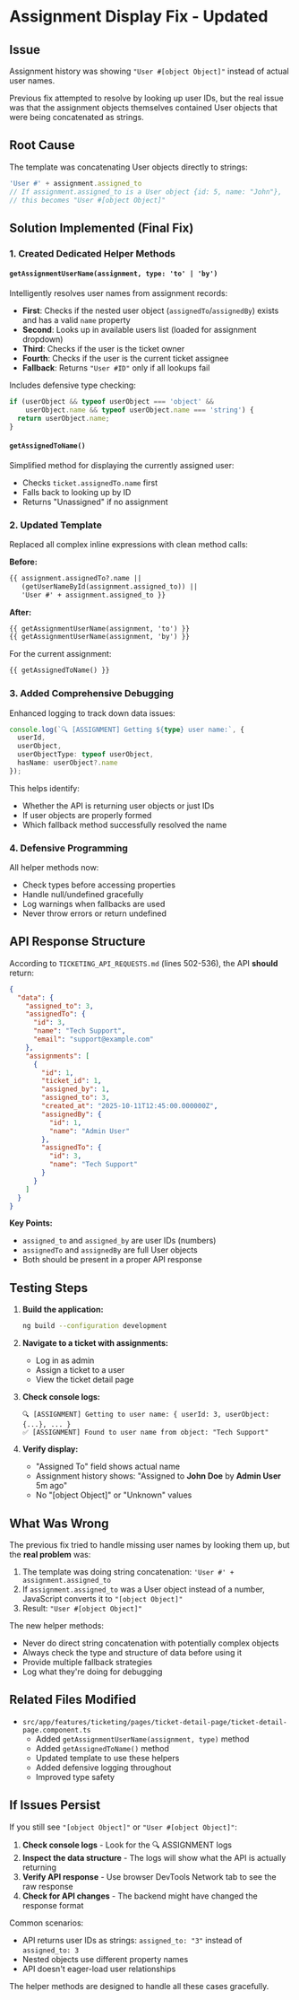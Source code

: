 # Assignment Display Fix - Updated

## Issue
Assignment history was showing `"User #[object Object]"` instead of actual user names.

Previous fix attempted to resolve by looking up user IDs, but the real issue was that the assignment objects themselves contained User objects that were being concatenated as strings.

## Root Cause
The template was concatenating User objects directly to strings:
```typescript
'User #' + assignment.assigned_to  
// If assignment.assigned_to is a User object {id: 5, name: "John"}, 
// this becomes "User #[object Object]"
```

## Solution Implemented (Final Fix)

### 1. Created Dedicated Helper Methods

#### `getAssignmentUserName(assignment, type: 'to' | 'by')`
Intelligently resolves user names from assignment records:
- **First**: Checks if the nested user object (`assignedTo`/`assignedBy`) exists and has a valid `name` property
- **Second**: Looks up in available users list (loaded for assignment dropdown)
- **Third**: Checks if the user is the ticket owner
- **Fourth**: Checks if the user is the current ticket assignee
- **Fallback**: Returns `"User #ID"` only if all lookups fail

Includes defensive type checking:
```typescript
if (userObject && typeof userObject === 'object' && 
    userObject.name && typeof userObject.name === 'string') {
  return userObject.name;
}
```

#### `getAssignedToName()`
Simplified method for displaying the currently assigned user:
- Checks `ticket.assignedTo.name` first
- Falls back to looking up by ID
- Returns "Unassigned" if no assignment

### 2. Updated Template
Replaced all complex inline expressions with clean method calls:

**Before:**
```html
{{ assignment.assignedTo?.name || 
   (getUserNameById(assignment.assigned_to)) || 
   'User #' + assignment.assigned_to }}
```

**After:**
```html
{{ getAssignmentUserName(assignment, 'to') }}
{{ getAssignmentUserName(assignment, 'by') }}
```

For the current assignment:
```html
{{ getAssignedToName() }}
```

### 3. Added Comprehensive Debugging
Enhanced logging to track down data issues:

```typescript
console.log(`🔍 [ASSIGNMENT] Getting ${type} user name:`, {
  userId,
  userObject,
  userObjectType: typeof userObject,
  hasName: userObject?.name
});
```

This helps identify:
- Whether the API is returning user objects or just IDs
- If user objects are properly formed
- Which fallback method successfully resolved the name

### 4. Defensive Programming
All helper methods now:
- Check types before accessing properties
- Handle null/undefined gracefully
- Log warnings when fallbacks are used
- Never throw errors or return undefined

## API Response Structure

According to `TICKETING_API_REQUESTS.md` (lines 502-536), the API **should** return:

```json
{
  "data": {
    "assigned_to": 3,
    "assignedTo": {
      "id": 3,
      "name": "Tech Support",
      "email": "support@example.com"
    },
    "assignments": [
      {
        "id": 1,
        "ticket_id": 1,
        "assigned_by": 1,
        "assigned_to": 3,
        "created_at": "2025-10-11T12:45:00.000000Z",
        "assignedBy": {
          "id": 1,
          "name": "Admin User"
        },
        "assignedTo": {
          "id": 3,
          "name": "Tech Support"
        }
      }
    ]
  }
}
```

**Key Points:**
- `assigned_to` and `assigned_by` are user IDs (numbers)
- `assignedTo` and `assignedBy` are full User objects
- Both should be present in a proper API response

## Testing Steps

1. **Build the application:**
   ```bash
   ng build --configuration development
   ```

2. **Navigate to a ticket with assignments:**
   - Log in as admin
   - Assign a ticket to a user
   - View the ticket detail page

3. **Check console logs:**
   ```
   🔍 [ASSIGNMENT] Getting to user name: { userId: 3, userObject: {...}, ... }
   ✅ [ASSIGNMENT] Found to user name from object: "Tech Support"
   ```

4. **Verify display:**
   - "Assigned To" field shows actual name
   - Assignment history shows: "Assigned to **John Doe** by **Admin User** 5m ago"
   - No "[object Object]" or "Unknown" values

## What Was Wrong

The previous fix tried to handle missing user names by looking them up, but the **real problem** was:

1. The template was doing string concatenation: `'User #' + assignment.assigned_to`
2. If `assignment.assigned_to` was a User object instead of a number, JavaScript converts it to `"[object Object]"`
3. Result: `"User #[object Object]"`

The new helper methods:
- Never do direct string concatenation with potentially complex objects
- Always check the type and structure of data before using it
- Provide multiple fallback strategies
- Log what they're doing for debugging

## Related Files Modified

- `src/app/features/ticketing/pages/ticket-detail-page/ticket-detail-page.component.ts`
  - Added `getAssignmentUserName(assignment, type)` method
  - Added `getAssignedToName()` method  
  - Updated template to use these helpers
  - Added defensive logging throughout
  - Improved type safety

## If Issues Persist

If you still see `"[object Object]"` or `"User #[object Object]"`:

1. **Check console logs** - Look for the 🔍 ASSIGNMENT logs
2. **Inspect the data structure** - The logs will show what the API is actually returning
3. **Verify API response** - Use browser DevTools Network tab to see the raw response
4. **Check for API changes** - The backend might have changed the response format

Common scenarios:
- API returns user IDs as strings: `assigned_to: "3"` instead of `assigned_to: 3`
- Nested objects use different property names
- API doesn't eager-load user relationships

The helper methods are designed to handle all these cases gracefully.
